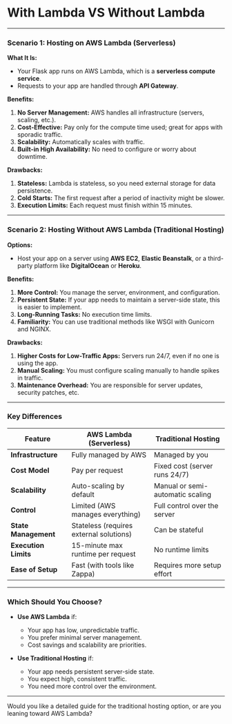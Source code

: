 # With Lambda VS  Without Lambda

---

### **Scenario 1: Hosting on AWS Lambda (Serverless)**

**What It Is:**
- Your Flask app runs on AWS Lambda, which is a **serverless compute service**.
- Requests to your app are handled through **API Gateway**.

**Benefits:**
1. **No Server Management:** AWS handles all infrastructure (servers, scaling, etc.).
2. **Cost-Effective:** Pay only for the compute time used; great for apps with sporadic traffic.
3. **Scalability:** Automatically scales with traffic.
4. **Built-in High Availability:** No need to configure or worry about downtime.

**Drawbacks:**
1. **Stateless:** Lambda is stateless, so you need external storage for data persistence.
2. **Cold Starts:** The first request after a period of inactivity might be slower.
3. **Execution Limits:** Each request must finish within 15 minutes.

---

### **Scenario 2: Hosting Without AWS Lambda (Traditional Hosting)**

**Options:**
- Host your app on a server using **AWS EC2**, **Elastic Beanstalk**, or a third-party platform like **DigitalOcean** or **Heroku**.

**Benefits:**
1. **More Control:** You manage the server, environment, and configuration.
2. **Persistent State:** If your app needs to maintain a server-side state, this is easier to implement.
3. **Long-Running Tasks:** No execution time limits.
4. **Familiarity:** You can use traditional methods like WSGI with Gunicorn and NGINX.

**Drawbacks:**
1. **Higher Costs for Low-Traffic Apps:** Servers run 24/7, even if no one is using the app.
2. **Manual Scaling:** You must configure scaling manually to handle spikes in traffic.
3. **Maintenance Overhead:** You are responsible for server updates, security patches, etc.

---

### **Key Differences**

| Feature                | AWS Lambda (Serverless)                      | Traditional Hosting                   |
|------------------------|-----------------------------------------------|---------------------------------------|
| **Infrastructure**     | Fully managed by AWS                         | Managed by you                        |
| **Cost Model**         | Pay per request                              | Fixed cost (server runs 24/7)         |
| **Scalability**        | Auto-scaling by default                      | Manual or semi-automatic scaling      |
| **Control**            | Limited (AWS manages everything)             | Full control over the server          |
| **State Management**   | Stateless (requires external solutions)      | Can be stateful                       |
| **Execution Limits**   | 15-minute max runtime per request            | No runtime limits                     |
| **Ease of Setup**      | Fast (with tools like Zappa)                 | Requires more setup effort            |

---

### **Which Should You Choose?**
- **Use AWS Lambda** if:
  - Your app has low, unpredictable traffic.
  - You prefer minimal server management.
  - Cost savings and scalability are priorities.

- **Use Traditional Hosting** if:
  - Your app needs persistent server-side state.
  - You expect high, consistent traffic.
  - You need more control over the environment.

---

Would you like a detailed guide for the traditional hosting option, or are you leaning toward AWS Lambda?